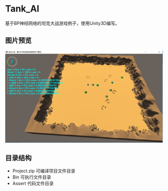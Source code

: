 # Tank_AI

基于BP神经网络的坦克大战游戏例子，使用Unity3D编写。

## 图片预览 

<img src="https://github.com/WNJXYK/Tank_AI/blob/master/Preview.png?raw=true">

## 目录结构

* Project.zip 可编译项目文件目录
* Bin 可执行文件目录
* Assert 代码文件目录
